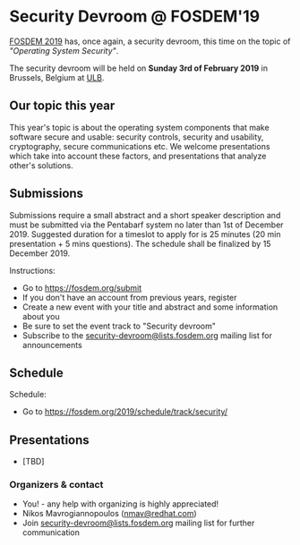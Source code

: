 # Security Devroom @ FOSDEM'19

[FOSDEM 2019](https://fosdem.org/2019/) has, once again, a security devroom, this time on the topic of _"Operating System Security"_. 

The security devroom will be held on **Sunday 3rd of February 2019** in Brussels, Belgium at [ULB](http://www.ulb.ac.be/).

## Our topic this year

This year's topic is about the operating system components that make
software secure and usable: security controls, security and usability,
cryptography, secure communications etc. We welcome presentations which
take into account these factors, and presentations that analyze other's
solutions.

## Submissions

Submissions require a small abstract and a short speaker description
and must be submitted via the Pentabarf system no later than 1st of
December 2019. Suggested duration for a timeslot to apply for is 25
minutes (20 min presentation + 5 mins questions). The schedule shall
be finalized by 15 December 2019.

Instructions:

  * Go to https://fosdem.org/submit
  * If you don't have an account from previous years, register
  * Create a new event with your title and abstract and some information about you
  * Be sure to set the event track to "Security devroom"
  * Subscribe to the [security-devroom@lists.fosdem.org](https://lists.fosdem.org/listinfo/security-devroom) mailing list for announcements

## Schedule

Schedule:

  - Go to https://fosdem.org/2019/schedule/track/security/

## Presentations

* [TBD]

### Organizers & contact

  * You! - any help with organizing is highly appreciated!
  * Nikos Mavrogiannopoulos (nmav@redhat.com)
  * Join [security-devroom@lists.fosdem.org](https://lists.fosdem.org/listinfo/security-devroom) mailing list for further communication

